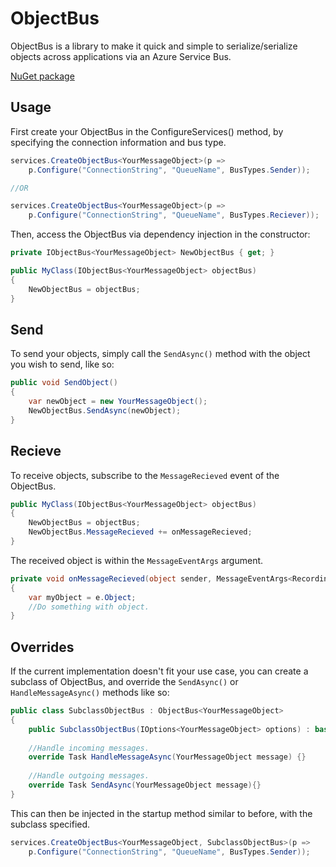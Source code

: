 # ObjectBus

ObjectBus is a library to make it quick and simple to serialize/serialize objects across applications via an Azure Service Bus.

[NuGet package](https://www.nuget.org/packages/ObjectBus)

## Usage

First create your ObjectBus in the ConfigureServices() method, by specifying the connection information and bus type.

```csharp
services.CreateObjectBus<YourMessageObject>(p =>
	p.Configure("ConnectionString", "QueueName", BusTypes.Sender));	

//OR

services.CreateObjectBus<YourMessageObject>(p =>
	p.Configure("ConnectionString", "QueueName", BusTypes.Reciever));
```


Then, access the ObjectBus via dependency injection in the constructor:

```csharp
private IObjectBus<YourMessageObject> NewObjectBus { get; }

public MyClass(IObjectBus<YourMessageObject> objectBus)
{
	NewObjectBus = objectBus;
}
```

## Send

To send your objects, simply call the `SendAsync()` method with the object you wish to send, like so:

```csharp
public void SendObject() 
{
	var newObject = new YourMessageObject();
	NewObjectBus.SendAsync(newObject);
}
```

## Recieve

To receive objects, subscribe to the `MessageRecieved` event of the ObjectBus. 

```csharp
public MyClass(IObjectBus<YourMessageObject> objectBus)
{
	NewObjectBus = objectBus;
	NewObjectBus.MessageRecieved += onMessageRecieved;
}
```

The received object is within the `MessageEventArgs` argument.

```csharp
private void onMessageRecieved(object sender, MessageEventArgs<RecordingChunk> e)
{
	var myObject = e.Object;
	//Do something with object.
}
```

## Overrides

If the current implementation doesn't fit your use case, you can create a subclass of ObjectBus, and override the `SendAsync()` or `HandleMessageAsync()` methods like so:

```csharp
public class SubclassObjectBus : ObjectBus<YourMessageObject> 
{
	public SubclassObjectBus(IOptions<YourMessageObject> options) : base(options) {}
	
	//Handle incoming messages.
	override Task HandleMessageAsync(YourMessageObject message) {}
	
	//Handle outgoing messages.
	override Task SendAsync(YourMessageObject message){}
}
```

This can then be injected in the startup method similar to before, with the subclass specified.
```csharp
services.CreateObjectBus<YourMessageObject, SubclassObjectBus>(p =>
	p.Configure("ConnectionString", "QueueName", BusTypes.Sender));	
```
